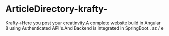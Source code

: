 # ArticleDirectory-krafty-
Krafty->Here you post your creatinvity.A complete website build in Angular 8 using Authenticated API's.And Backend is integrated in 
SpringBoot..
az
/
e
